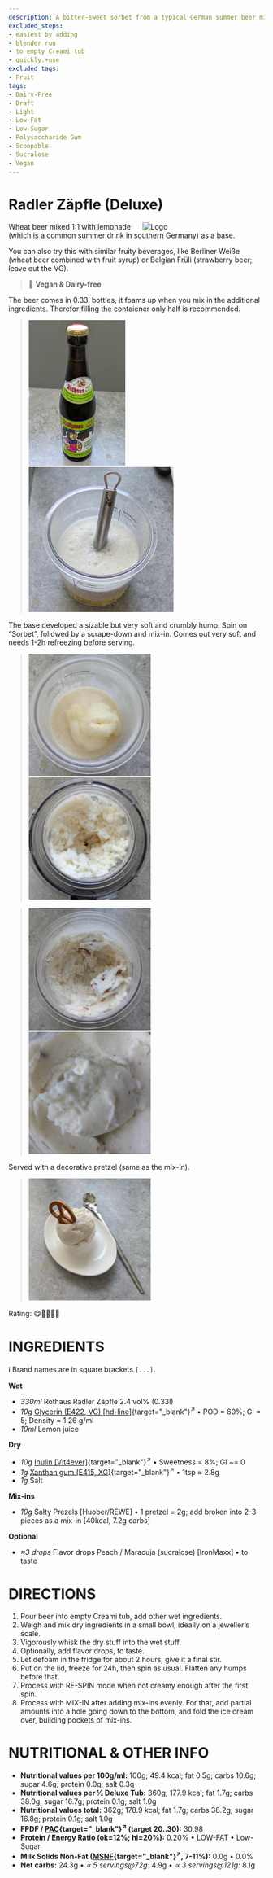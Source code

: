 ```yaml
---
description: A bitter-sweet sorbet from a typical German summer beer mix
excluded_steps:
- easiest by adding
- blender run
- to empty Creami tub
- quickly.+use
excluded_tags:
- Fruit
tags:
- Dairy-Free
- Draft
- Light
- Low-Fat
- Low-Sugar
- Polysaccharide Gum
- Scoopable
- Sucralose
- Vegan
---
```

# Radler Zäpfle (Deluxe)
<img style="float: right; margin-left: 1.5em;" width=240 alt="Logo" src="logo-radler-sorbet.webp" />

Wheat beer mixed 1:1 with lemonade (which is a common summer drink in southern Germany) as a base.

You can also try this with similar fruity beverages, like Berliner Weiße (wheat beer combined with fruit syrup) or Belgian Früli (strawberry beer; leave out the VG).

> 🌿 **Vegan & Dairy-free**

The beer comes in 0.33l bottles, it foams up when you mix in the additional ingredients. Therefor filling the contaiener only half is recommended.

> <img width=190 alt="Beer bottle" src="radler-zäpfle_2025-07-04_0.jpg" class="zoomable" />
> <img width=285 alt="Whisked" src="radler-zäpfle_2025-07-04_1.jpg" class="zoomable" />

The base developed a sizable but very soft and crumbly hump. Spin on “Sorbet”, followed by a scrape-down and mix-in. Comes out very soft and needs 1-2h refreezing before serving.

> <img width=240 alt="Foamy hump" src="radler-zäpfle_2025-07-04_2.jpg" class="zoomable" />
> <img width=240 alt="Spun on Sorbet" src="radler-zäpfle_2025-07-04_3.jpg" class="zoomable" />

> <img width=240 alt="After mix-in" src="radler-zäpfle_2025-07-04_4.jpg" class="zoomable" />
> <img width=240 alt="Scooped" src="radler-zäpfle_2025-07-04_5.jpg" class="zoomable" />

Served with a decorative pretzel (same as the mix-in).

> <img width=240 alt="Served" src="radler-zäpfle_2025-07-04_6.jpg" class="zoomable" />

Rating: 😋🍺🍺🍋🍋

# INGREDIENTS

ℹ️ Brand names are in square brackets `[...]`.

**Wet**

  - _330ml_ Rothaus Radler Zäpfle 2.4 vol% (0.33l)
  - _10g_ [Glycerin (E422, VG) \[hd-line\]](/ice-creamery/info/ingredients/#vegetable-glycerin-glycerol-vg-e422){target="_blank"}<sup>↗</sup> • POD = 60%; GI = 5; Density = 1.26 g/ml
  - _10ml_ Lemon juice

**Dry**

  - _10g_ [Inulin \[Vit4ever\]](/ice-creamery/info/ingredients/#inulin){target="_blank"}<sup>↗</sup> • Sweetness = 8%; GI ~= 0
  - _1g_ [Xanthan gum (E415, XG)](/ice-creamery/info/ingredients/#xanthan-gum-xg-e415){target="_blank"}<sup>↗</sup> • 1tsp ≈ 2.8g
  - _1g_ Salt

**Mix-ins**

  - _10g_ Salty Prezels [Huober/REWE] • 1 pretzel = 2g; add broken into 2-3 pieces as a mix-in [40kcal, 7.2g carbs]

**Optional**

  - _≈3 drops_ Flavor drops Peach / Maracuja (sucralose) [IronMaxx] • to taste

# DIRECTIONS

 1. Pour beer into empty Creami tub, add other wet ingredients.
 1. Weigh and mix dry ingredients in a small bowl, ideally on a jeweller’s scale.
 1. Vigorously whisk the dry stuff into the wet stuff.
 1. Optionally, add flavor drops, to taste.
 1. Let defoam in the fridge for about 2 hours, give it a final stir.
 1. Put on the lid, freeze for 24h, then spin as usual. Flatten any humps before that.
 1. Process with RE-SPIN mode when not creamy enough after the first spin.
 1. Process with MIX-IN after adding mix-ins evenly. For that, add partial amounts into a hole going down to the bottom, and fold the ice cream over, building pockets of mix-ins.

# NUTRITIONAL & OTHER INFO
- **Nutritional values per 100g/ml:** 100g; 49.4 kcal; fat 0.5g; carbs 10.6g; sugar 4.6g; protein 0.0g; salt 0.3g
- **Nutritional values per ½ Deluxe Tub:** 360g; 177.9 kcal; fat 1.7g; carbs 38.0g; sugar 16.7g; protein 0.1g; salt 1.0g
- **Nutritional values total:** 362g; 178.9 kcal; fat 1.7g; carbs 38.2g; sugar 16.8g; protein 0.1g; salt 1.0g
- **FPDF / [PAC](/ice-creamery/info/glossary/#potere-anti-congelante-pac){target="_blank"}<sup>↗</sup> (target 20..30):** 30.98
- **Protein / Energy Ratio (ok=12%; hi=20%):** 0.20% • LOW-FAT • Low-Sugar
- **Milk Solids Non-Fat ([MSNF](/ice-creamery/info/glossary/#milk-solids-not-fat-msnf){target="_blank"}<sup>↗</sup>, 7-11%):** 0.0g • 0.0%
- **Net carbs:** 24.3g • *∝ 5 servings@72g:* 4.9g • *∝ 3 servings@121g:* 8.1g
